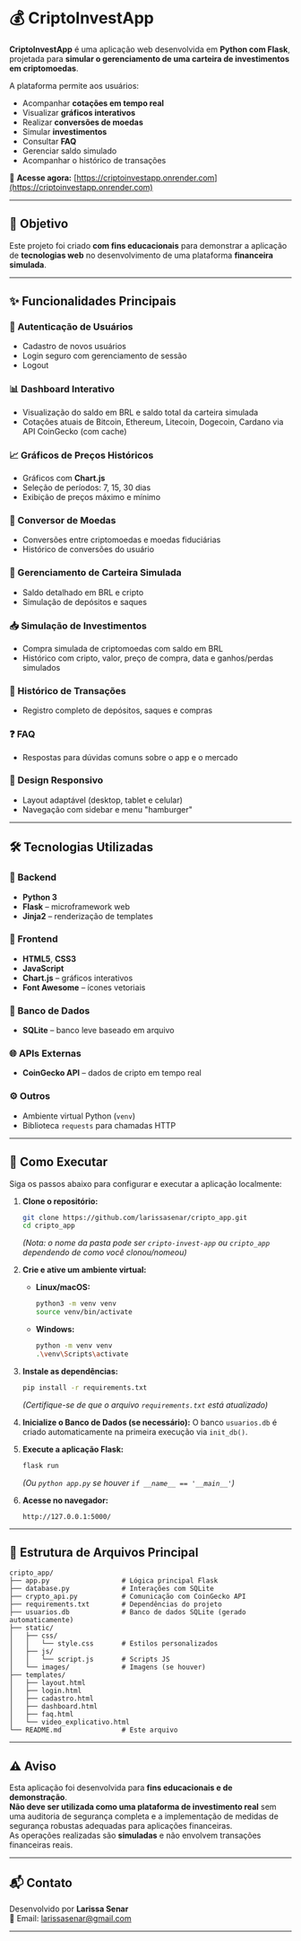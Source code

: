 # 💰 CriptoInvestApp

**CriptoInvestApp** é uma aplicação web desenvolvida em **Python com Flask**, projetada para **simular o gerenciamento de uma carteira de investimentos em criptomoedas**.

A plataforma permite aos usuários:

- Acompanhar **cotações em tempo real**
- Visualizar **gráficos interativos**
- Realizar **conversões de moedas**
- Simular **investimentos**
- Consultar **FAQ**
- Gerenciar saldo simulado
- Acompanhar o histórico de transações

🔗 **Acesse agora:** [https://criptoinvestapp.onrender.com](https://criptoinvestapp.onrender.com)

---

## 🎯 Objetivo

Este projeto foi criado **com fins educacionais** para demonstrar a aplicação de **tecnologias web** no desenvolvimento de uma plataforma **financeira simulada**.

---

## ✨ Funcionalidades Principais

### 🔐 Autenticação de Usuários

- Cadastro de novos usuários
- Login seguro com gerenciamento de sessão
- Logout

### 📊 Dashboard Interativo

- Visualização do saldo em BRL e saldo total da carteira simulada
- Cotações atuais de Bitcoin, Ethereum, Litecoin, Dogecoin, Cardano via API CoinGecko (com cache)

### 📈 Gráficos de Preços Históricos

- Gráficos com **Chart.js**
- Seleção de períodos: 7, 15, 30 dias
- Exibição de preços máximo e mínimo

### 💱 Conversor de Moedas

- Conversões entre criptomoedas e moedas fiduciárias
- Histórico de conversões do usuário

### 💼 Gerenciamento de Carteira Simulada

- Saldo detalhado em BRL e cripto
- Simulação de depósitos e saques

### 📥 Simulação de Investimentos

- Compra simulada de criptomoedas com saldo em BRL
- Histórico com cripto, valor, preço de compra, data e ganhos/perdas simulados

### 📑 Histórico de Transações

- Registro completo de depósitos, saques e compras

### ❓ FAQ

- Respostas para dúvidas comuns sobre o app e o mercado

### 📱 Design Responsivo

- Layout adaptável (desktop, tablet e celular)
- Navegação com sidebar e menu "hamburger"

---

## 🛠️ Tecnologias Utilizadas

### 🔧 Backend

- **Python 3**
- **Flask** – microframework web
- **Jinja2** – renderização de templates

### 🎨 Frontend

- **HTML5**, **CSS3**
- **JavaScript**
- **Chart.js** – gráficos interativos
- **Font Awesome** – ícones vetoriais

### 💾 Banco de Dados

- **SQLite** – banco leve baseado em arquivo

### 🌐 APIs Externas

- **CoinGecko API** – dados de cripto em tempo real

### ⚙️ Outros

- Ambiente virtual Python (`venv`)
- Biblioteca `requests` para chamadas HTTP

---

## 🚀 Como Executar

Siga os passos abaixo para configurar e executar a aplicação localmente:

1. **Clone o repositório:**

   ```bash
   git clone https://github.com/larissasenar/cripto_app.git
   cd cripto_app
   ```

   *(Nota: o nome da pasta pode ser `cripto-invest-app` ou `cripto_app` dependendo de como você clonou/nomeou)*

2. **Crie e ative um ambiente virtual:**

   - **Linux/macOS:**

     ```bash
     python3 -m venv venv
     source venv/bin/activate
     ```

   - **Windows:**

     ```bash
     python -m venv venv
     .\venv\Scripts\activate
     ```

3. **Instale as dependências:**

   ```bash
   pip install -r requirements.txt
   ```

   *(Certifique-se de que o arquivo `requirements.txt` está atualizado)*

4. **Inicialize o Banco de Dados (se necessário):**
   O banco `usuarios.db` é criado automaticamente na primeira execução via `init_db()`.

5. **Execute a aplicação Flask:**

   ```bash
   flask run
   ```

   *(Ou `python app.py` se houver `if __name__ == '__main__'`)*

6. **Acesse no navegador:**

   ```
   http://127.0.0.1:5000/
   ```

---

## 📂 Estrutura de Arquivos Principal

```
cripto_app/
├── app.py                  # Lógica principal Flask
├── database.py             # Interações com SQLite
├── crypto_api.py           # Comunicação com CoinGecko API
├── requirements.txt        # Dependências do projeto
├── usuarios.db             # Banco de dados SQLite (gerado automaticamente)
├── static/
│   ├── css/
│   │   └── style.css       # Estilos personalizados
│   ├── js/
│   │   └── script.js       # Scripts JS
│   └── images/             # Imagens (se houver)
├── templates/
│   ├── layout.html
│   ├── login.html
│   ├── cadastro.html
│   ├── dashboard.html
│   ├── faq.html
│   └── video_explicativo.html
└── README.md               # Este arquivo
```

---

## ⚠️ Aviso

Esta aplicação foi desenvolvida para **fins educacionais e de demonstração**.  
**Não deve ser utilizada como uma plataforma de investimento real** sem uma auditoria de segurança completa e a implementação de medidas de segurança robustas adequadas para aplicações financeiras.  
As operações realizadas são **simuladas** e não envolvem transações financeiras reais.

---

## 📬 Contato

Desenvolvido por **Larissa Senar**  
📧 Email: <larissasenar@gmail.com>

---
